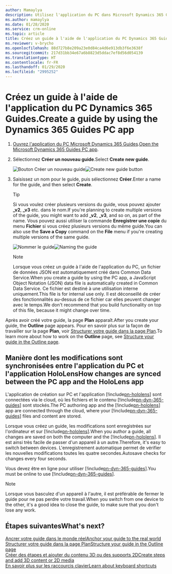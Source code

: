 ```yaml
---
author: Mamaylya
description: Utilisez l'application du PC dans Microsoft Dynamics 365 Guides comme première étape de la création d'un guide.
ms.author: mamaylya
ms.date: 01/28/2020
ms.service: crm-online
ms.topic: article
title: Créez un guide à l'aide de l'application du PC Dynamics 365 Guides.
ms.reviewer: v-brycho
ms.openlocfilehash: 88d727b8e209a23e0d84ca4d6e913db3f6e3638f
ms.sourcegitcommit: 217d31bb34e67a6b8823d5ddac7ef8d56d054139
ms.translationtype: HT
ms.contentlocale: fr-FR
ms.lasthandoff: 01/29/2020
ms.locfileid: "2995252"
---
```

# <a name="create-a-guide-by-using-the-dynamics-365-guides-pc-app"></a><span data-ttu-id="ea199-103">Créez un guide à l'aide de l'application du PC Dynamics 365 Guides.</span><span class="sxs-lookup"><span data-stu-id="ea199-103">Create a guide by using the Dynamics 365 Guides PC app</span></span>

1. <span data-ttu-id="ea199-104">[Ouvrez l'application du PC Microsoft Dynamics 365 Guides](install-sign-in-pc-app.md).</span><span class="sxs-lookup"><span data-stu-id="ea199-104">[Open the Microsoft Dynamics 365 Guides PC app](install-sign-in-pc-app.md).</span></span>

2. <span data-ttu-id="ea199-105">Sélectionnez **Créer un nouveau guide**.</span><span class="sxs-lookup"><span data-stu-id="ea199-105">Select **Create new guide**.</span></span>

    <span data-ttu-id="ea199-106">![Bouton Créer un nouveau guide](media/create-guide.PNG "Bouton Créer un nouveau guide")</span><span class="sxs-lookup"><span data-stu-id="ea199-106">![Create new guide button](media/create-guide.PNG "Create new guide button")</span></span>

3. <span data-ttu-id="ea199-107">Saisissez un nom pour le guide, puis sélectionnez **Créer**.</span><span class="sxs-lookup"><span data-stu-id="ea199-107">Enter a name for the guide, and then select **Create**.</span></span>

    > [!TIP]
    > <span data-ttu-id="ea199-108">Si vous voulez créer plusieurs versions du guide, vous pouvez ajouter **\_v2**, **\_v3** etc. dans le nom.</span><span class="sxs-lookup"><span data-stu-id="ea199-108">If you're planning to create multiple versions of the guide, you might want to add **\_v2**, **\_v3**, and so on, as part of the name.</span></span> <span data-ttu-id="ea199-109">Vous pouvez aussi utiliser la commande **Enregistrer une copie** du menu **Fichier** si vous créez plusieurs versions du même guide.</span><span class="sxs-lookup"><span data-stu-id="ea199-109">You can also use the **Save a Copy** command on the **File** menu if you're creating multiple versions of the same guide.</span></span>

    <span data-ttu-id="ea199-110">![Nommer le guide](media/name-guide.PNG "Nommer le guide")</span><span class="sxs-lookup"><span data-stu-id="ea199-110">![Naming the guide](media/name-guide.PNG "Naming the guide")</span></span>

    > [!NOTE]
    > <span data-ttu-id="ea199-111">Lorsque vous créez un guide à l'aide de l'application du PC, un fichier de données JSON est automatiquement créé dans Common Data Service.</span><span class="sxs-lookup"><span data-stu-id="ea199-111">When you create a guide by using the PC app, a JavaScript Object Notation (JSON) data file is automatically created in Common Data Service.</span></span> <span data-ttu-id="ea199-112">Ce fichier est destiné à une utilisation interne uniquement.</span><span class="sxs-lookup"><span data-stu-id="ea199-112">This file is for internal use only.</span></span> <span data-ttu-id="ea199-113">Il est déconseillé de créer des fonctionnalités au-dessus de ce fichier car elles peuvent changer avec le temps.</span><span class="sxs-lookup"><span data-stu-id="ea199-113">We don't recommend that you build functionality on top of this file, because it might change over time.</span></span>

<span data-ttu-id="ea199-114">Après avoir créé votre guide, la page **Plan** apparaît.</span><span class="sxs-lookup"><span data-stu-id="ea199-114">After you create your guide, the **Outline** page appears.</span></span> <span data-ttu-id="ea199-115">Pour en savoir plus sur la façon de travailler sur la page **Plan**, voir [Structurer votre guide dans la page Plan](structure-guide.md).</span><span class="sxs-lookup"><span data-stu-id="ea199-115">To learn more about how to work on the **Outline** page, see [Structure your guide in the Outline page](structure-guide.md).</span></span>

## <a name="how-changes-are-synced-between-the-pc-app-and-the-hololens-app"></a><span data-ttu-id="ea199-116">Manière dont les modifications sont synchronisées entre l'application du PC et l'application HoloLens</span><span class="sxs-lookup"><span data-stu-id="ea199-116">How changes are synced between the PC app and the HoloLens app</span></span>

<span data-ttu-id="ea199-117">L'application de création sur PC et l'application [!include[pn-hololens](../includes/pn-hololens.md)] sont connectées via le cloud, où les fichiers et le contenu [!include[pn-dyn-365-guides](../includes/pn-dyn-365-guides.md)] sont stockés.</span><span class="sxs-lookup"><span data-stu-id="ea199-117">The PC authoring app and the [!include[pn-hololens](../includes/pn-hololens.md)] app are connected through the cloud, where your [!include[pn-dyn-365-guides](../includes/pn-dyn-365-guides.md)] files and content are stored.</span></span>

<span data-ttu-id="ea199-118">Lorsque vous créez un guide, les modifications sont enregistrées sur l'ordinateur et sur [!include[pn-hololens](../includes/pn-hololens.md)].</span><span class="sxs-lookup"><span data-stu-id="ea199-118">When you author a guide, all changes are saved on both the computer and the [!include[pn-hololens](../includes/pn-hololens.md)].</span></span> <span data-ttu-id="ea199-119">Il est ainsi très facile de passer d'un appareil à un autre.</span><span class="sxs-lookup"><span data-stu-id="ea199-119">Therefore, it's easy to switch between devices.</span></span> <span data-ttu-id="ea199-120">L'enregistrement automatique permet de vérifier les nouvelles modifications toutes les quatre secondes.</span><span class="sxs-lookup"><span data-stu-id="ea199-120">Autosave checks for changes every four seconds.</span></span>

<span data-ttu-id="ea199-121">Vous devez être en ligne pour utiliser [!include[pn-dyn-365-guides](../includes/pn-dyn-365-guides.md)].</span><span class="sxs-lookup"><span data-stu-id="ea199-121">You must be online to use [!include[pn-dyn-365-guides](../includes/pn-dyn-365-guides.md)].</span></span>

> [!NOTE]
> <span data-ttu-id="ea199-122">Lorsque vous basculez d'un appareil à l'autre, il est préférable de fermer le guide pour ne pas perdre votre travail.</span><span class="sxs-lookup"><span data-stu-id="ea199-122">When you switch from one device to the other, it's a good idea to close the guide, to make sure that you don't lose any work.</span></span>

## <a name="whats-next"></a><span data-ttu-id="ea199-123">Étapes suivantes</span><span class="sxs-lookup"><span data-stu-id="ea199-123">What's next?</span></span>

[<span data-ttu-id="ea199-124">Ancrer votre guide dans le monde réel</span><span class="sxs-lookup"><span data-stu-id="ea199-124">Anchor your guide to the real world</span></span>](anchor.md)<br>
[<span data-ttu-id="ea199-125">Structurer votre guide dans la page Plan</span><span class="sxs-lookup"><span data-stu-id="ea199-125">Structure your guide in the Outline page</span></span>](structure-guide.md)<br>
[<span data-ttu-id="ea199-126">Créer des étapes et ajouter du contenu 3D ou des supports 2D</span><span class="sxs-lookup"><span data-stu-id="ea199-126">Create steps and add 3D content or 2D media</span></span>](create-steps-assign-media.md)<br>
[<span data-ttu-id="ea199-127">En savoir plus sur les raccourcis clavier</span><span class="sxs-lookup"><span data-stu-id="ea199-127">Learn about keyboard shortcuts</span></span>](keyboard-shortcuts-pc-app.md)
